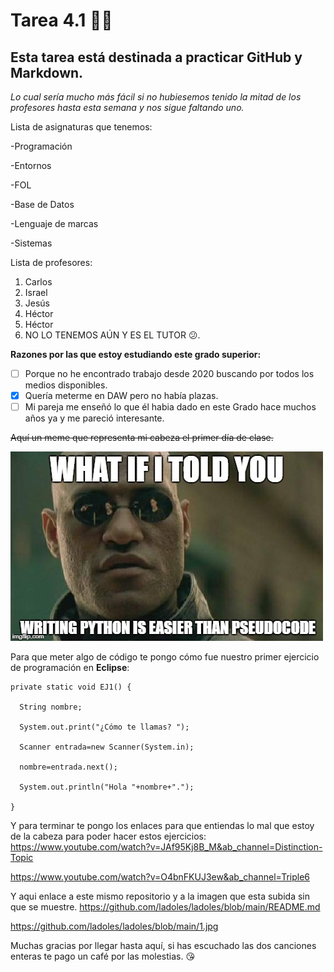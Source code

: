 # Tarea 4.1 👋😄
## Esta tarea está destinada a practicar GitHub y Markdown.

_Lo cual sería mucho más fácil si no hubiesemos tenido la mitad de los profesores hasta esta semana y nos sigue faltando uno._

Lista de asignaturas que tenemos:

-Programación

-Entornos

-FOL

-Base de Datos

-Lenguaje de marcas

-Sistemas

Lista de profesores:
1. Carlos
2. Israel
3. Jesús
4. Héctor
5. Héctor
6. NO LO TENEMOS AÚN Y ES EL TUTOR 😕.

**Razones por las que estoy estudiando este grado superior:**
- [ ] Porque no he encontrado trabajo desde 2020 buscando por todos los medios disponibles.
- [x] Quería meterme en DAW pero no había plazas.
- [ ] Mi pareja me enseñó lo que él habia dado en este Grado hace muchos años ya y me pareció interesante.

~~Aquí un meme que representa mi cabeza el primer día de clase.~~

![](https://github.com/ladoles/ladoles/blob/main/1.jpg)

Para que meter algo de código te pongo cómo fue nuestro primer ejercicio de programación en __Eclipse__:

    private static void EJ1() {

      String nombre;

      System.out.print("¿Cómo te llamas? ");

      Scanner entrada=new Scanner(System.in);

      nombre=entrada.next();
  
      System.out.println("Hola "+nombre+".");

    }

Y para terminar te pongo los enlaces para que entiendas lo mal que estoy de la cabeza para poder hacer estos ejercicios:
https://www.youtube.com/watch?v=JAf95Kj8B_M&ab_channel=Distinction-Topic

https://www.youtube.com/watch?v=O4bnFKUJ3ew&ab_channel=Triple6
  
Y aqui enlace a este mismo repositorio y a la imagen que esta subida sin que se muestre.
https://github.com/ladoles/ladoles/blob/main/README.md

https://github.com/ladoles/ladoles/blob/main/1.jpg

Muchas gracias por llegar hasta aquí, si has escuchado las dos canciones enteras te pago un café por las molestias. 😘
